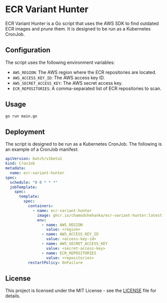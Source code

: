 # ECR Variant Hunter

ECR Variant Hunter is a Go script that uses the AWS SDK to find outdated ECR images and prune them. It is designed to be run as a Kubernetes CronJob.

## Configuration

The script uses the following environment variables:

- `AWS_REGION`: The AWS region where the ECR repositories are located.
- `AWS_ACCESS_KEY_ID`: The AWS access key ID.
- `AWS_SECRET_ACCESS_KEY`: The AWS secret access key.
- `ECR_REPOSITORIES`: A comma-separated list of ECR repositories to scan.

## Usage

```bash
go run main.go
```

## Deployment

The script is designed to be run as a Kubernetes CronJob. The following is an example of a CronJob manifest:

```yaml
apiVersion: batch/v1beta1
kind: CronJob
metadata:
  name: ecr-variant-hunter
spec:
  schedule: "0 0 * * *"
  jobTemplate:
    spec:
      template:
        spec:
          containers:
            - name: ecr-variant-hunter
              image: ghcr.io/chamodshehanka/ecr-variant-hunter:latest
              env:
                - name: AWS_REGION
                  value: <region>
                - name: AWS_ACCESS_KEY_ID
                  value: <access-key-id>
                - name: AWS_SECRET_ACCESS_KEY
                  value: <secret-access-key>
                - name: ECR_REPOSITORIES
                  value: <repositories>
          restartPolicy: OnFailure
```

## License

This project is licensed under the MIT License - see the [LICENSE](LICENSE) file for details.

